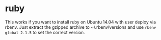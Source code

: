 ruby
====

This works if you want to install ruby on Ubuntu 14.04 with user deploy via rbenv.
Just extract the gzipped archive to ~/.rbenv/versions and use `rbenv global 2.1.5`
to set the correct version.
